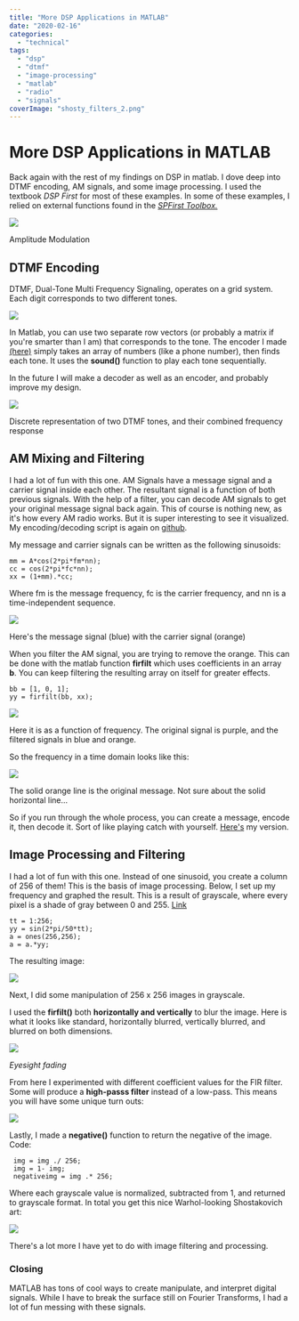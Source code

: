 ```yaml
---
title: "More DSP Applications in MATLAB"
date: "2020-02-16"
categories:
  - "technical"
tags:
  - "dsp"
  - "dtmf"
  - "image-processing"
  - "matlab"
  - "radio"
  - "signals"
coverImage: "shosty_filters_2.png"
---
```

# More DSP Applications in MATLAB

Back again with the rest of my findings on DSP in matlab. I dove deep into DTMF encoding, AM signals, and some image processing. I used the textbook _DSP First_ for most of these examples. In some of these examples, I relied on external functions found in the _[SPFirst Toolbox.](https://dspfirst.gatech.edu/matlab/toolbox/)_

![](https://n2wu.files.wordpress.com/2020/02/item_2.png?w=840)

Amplitude Modulation

## DTMF Encoding

DTMF, Dual-Tone Multi Frequency Signaling, operates on a grid system. Each digit corresponds to two different tones.

![](https://n2wu.files.wordpress.com/2020/02/dtmf.gif?w=370)

In Matlab, you can use two separate row vectors (or probably a matrix if you're smarter than I am) that corresponds to the tone. The encoder I made [(here)](https://github.com/KE8JCT/DTMF_Encoder) simply takes an array of numbers (like a phone number), then finds each tone. It uses the **sound()** function to play each tone sequentially.

In the future I will make a decoder as well as an encoder, and probably improve my design.

![](https://n2wu.files.wordpress.com/2020/02/dtmf_with_filters.png?w=840)

Discrete representation of two DTMF tones, and their combined frequency response

## AM Mixing and Filtering

I had a lot of fun with this one. AM Signals have a message signal and a carrier signal inside each other. The resultant signal is a function of both previous signals. With the help of a filter, you can decode AM signals to get your original message signal back again. This of course is nothing new, as it's how every AM radio works. But it is super interesting to see it visualized. My encoding/decoding script is again on [github](https://github.com/KE8JCT/AM_Modulation).

My message and carrier signals can be written as the following sinusoids:

```
mm = A*cos(2*pi*fm*nn);
cc = cos(2*pi*fc*nn);
xx = (1+mm).*cc;
```

Where fm is the message frequency, fc is the carrier frequency, and nn is a time-independent sequence.

![](https://n2wu.files.wordpress.com/2020/02/am_graph.png?w=840)

Here's the message signal (blue) with the carrier signal (orange)

When you filter the AM signal, you are trying to remove the orange. This can be done with the matlab function **firfilt** which uses coefficients in an array **b**. You can keep filtering the resulting array on itself for greater effects.

```
bb = [1, 0, 1];
yy = firfilt(bb, xx);
```

![](https://n2wu.files.wordpress.com/2020/02/am_function_of_freq.png?w=840)

Here it is as a function of frequency. The original signal is purple, and the filtered signals in blue and orange.

So the frequency in a time domain looks like this:

![](https://n2wu.files.wordpress.com/2020/02/am_two_demod.png?w=840)

The solid orange line is the original message. Not sure about the solid horizontal line...

So if you run through the whole process, you can create a message, encode it, then decode it. Sort of like playing catch with yourself. [Here's](https://drive.google.com/file/d/1W-EAhK2vpcit3XVksEGmBNDcwP6yiWN2/view?usp=sharing) my version.

## Image Processing and Filtering

I had a lot of fun with this one. Instead of one sinusoid, you create a column of 256 of them! This is the basis of image processing. Below, I set up my frequency and graphed the result. This is a result of grayscale, where every pixel is a shade of gray between 0 and 255. [Link](https://github.com/KE8JCT/MATLAB_ImageDSP)

```
tt = 1:256;
yy = sin(2*pi/50*tt);
a = ones(256,256);
a = a.*yy;
```

The resulting image:

![](https://n2wu.files.wordpress.com/2020/02/test_image.png?w=497)

Next, I did some manipulation of 256 x 256 images in grayscale.

I used the **firfilt()** both **horizontally and vertically** to blur the image. Here is what it looks like standard, horizontally blurred, vertically blurred, and blurred on both dimensions.

![](https://n2wu.files.wordpress.com/2020/02/blur_demo.png?w=840)

_Eyesight fading_

From here I experimented with different coefficient values for the FIR filter. Some will produce a **high-passs filter** instead of a low-pass. This means you will have some unique turn outs:

![](https://n2wu.files.wordpress.com/2020/02/shosty_filters.png?w=840)

Lastly, I made a **negative()** function to return the negative of the image. Code:

```
 img = img ./ 256;
 img = 1- img;
 negativeimg = img .* 256;
```

Where each grayscale value is normalized, subtracted from 1, and returned to grayscale format. In total you get this nice Warhol-looking Shostakovich art:

![](https://n2wu.files.wordpress.com/2020/02/shosty_filters_2.png?w=840)

There's a lot more I have yet to do with image filtering and processing.

### Closing

MATLAB has tons of cool ways to create manipulate, and interpret digital signals. While I have to break the surface still on Fourier Transforms, I had a lot of fun messing with these signals.
